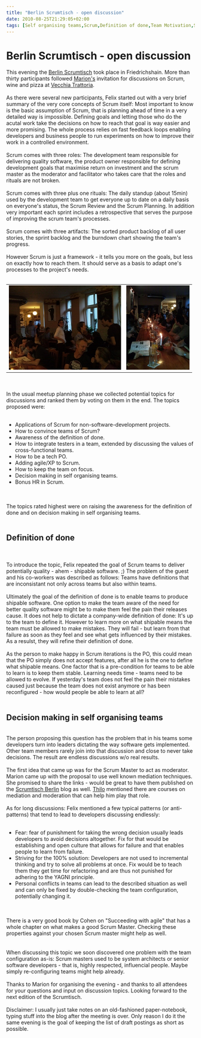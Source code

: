 ```yaml
---
title: "Berlin Scrumtisch - open discussion"
date: 2010-08-25T21:29:05+02:00
tags: [Self organising teams,Scrum,Definition of done,Team Motivation,Software Foundation,Decision making,]
---
```


# Berlin Scrumtisch - open discussion


This evening the <a href="http://scrumtisch.net">Berlin Scrumtisch</a> took place in Friedrichshain. More than thirty 
participants followed <a href="https://www.xing.com/profile/Marion_Eickmann">Marion's</a> invitation for discussions on 
Scrum, wine and pizza at <a href="http://www.qype.co.uk/place/748661-La-Vecchia-Trattoria-Berlin">Vecchia 
Trattoria</a>.<br><br>As there were several new participants, Felix started out with a very brief summary of the very 
core concepts of Scrum itself: Most important to know is the basic assumption of Scrum, that is planning ahead of time 
in a very detailed way is impossible. Defining goals and letting those who do the acutal work take the decisions on how 
to reach that goal is way easier and more promising. The whole process relies on fast feedback loops enabling 
developers and business people to run experiments on how to improve their work in a controlled 
environment.<br><br>Scrum comes with three roles: The development team responsible for delivering quality software, the 
product owner responsible for defining development goals that maximise return on investment and the scrum master as the 
moderator and facilitator who takes care that the roles and rituals are not broken.<br><br>Scrum comes with three plus 
one rituals: The daily standup (about 15min) used by the development team to get everyone up to date on a daily basis 
on everyone's status, the Scrum Review and the Scrum Planning. In addition very important each sprint includes a 
retrospective that serves the purpose of improving the scrum team's processes.<br><br>Scrum comes with three artifacts: 
The sorted product backlog of all user stories, the sprint backlog and the burndown chart showing the team's 
progress.<br><br>However Scrum is just a framework - it tells you more on the goals, but less on exactly how to reach 
them. It should serve as a basis to adapt one's processes to the project's needs.<br><br><table><tr><td><img 
src="/scrum_08_10_1.jpg"/></td><td><img 
src="/scrum_08_10_2.jpg"/></td></tr></table><br><br>In the usual meetup planning 
phase we collected potential topics for discussions and ranked them by voting on them in the end. The topics proposed 
were:<br><ul><br><li>Applications of Scrum for non-software-development projects.<br><li>How to convince teams of 
Scrum?<br><li>Awareness of the definition of done.<br><li>How to integrate testers in a team, extended by discussing 
the values of cross-functional teams.<br><li>How to be a tech PO.<br><li>Adding agile/XP to Scrum.<br><li>How to keep 
the team on focus.<br><li>Decision making in self organising teams.<br><li>Bonus HR in Scrum.<br></ul><br><br>The 
topics rated highest were on raising the awareness for the definition of done and on decision making in self organising 
teams.<br><br><h2>Definition of done</h2><br><br>To introduce the topic, Felix repeated the goal of Scrum teams to 
deliver potentially quality - ahem - shipable software. ;) The problem of the guest and his co-workers was described as 
follows: Teams have definitions that are inconsistant not only across teams but also within teams.<br><br>Ultimately 
the goal of the definition of done is to enable teams to produce shipable software. One option to make the team aware 
of the need for better quality software might be to make them feel the pain their releases cause. It does not help to 
dictate a company-wide definition of done: It's up to the team to define it. However to learn more on what shipable 
means the team must be allowed to make mistakes. They will fail - but learn from that failure as soon as they feel and 
see what gets influenced by their mistakes. As a resulst, they will refine their definition of done.<br><br>As the 
person to make happy in Scrum iterations is the PO, this could mean that the PO simply does not accept features, after 
all he is the one to define what shipable means. One factor that is a pre-condition for teams to be able to learn is to 
keep them stable. Learning needs time - teams need to be allowed to evolve. If yesterday's team does not feel the pain 
their mistakes caused just because the team does not exist anymore or has been reconfigured - how would people be able 
to learn at all?<br><br><h2>Decision making in self organising teams</h2><br>The person proposing this question has the 
problem that in his teams some developers turn into leaders dictating the way software gets implemented. Other team 
members rarely join into that discussion and close to never take decisions. The result are endless discussions w/o real 
results.<br><br>The first idea that came up was for the Scrum Master to act as moderator. Marion came up with the 
proposal to use well known mediation techniques. She promised to share the links - would be great to have them 
published on the <a href="http://scrumtisch.net">Scrumtisch Berlin</a> blog as well. <a 
href="http://thilo-fromm.de">Thilo</a> mentioned there are courses on mediation and moderation that can help him play 
that role. <br><br>As for long discussions: Felix mentioned a few typical patterns (or anti-patterns) that tend to lead 
to developers discussing endlessly:<br><ul><br><li>Fear: fear of punishment for taking the wrong decision usually leads 
developers to avoid decisions altogether. Fix for that would be establishing and open culture that allows for failure 
and that enables people to learn from failure.<br><li>Striving for the 100% solution: Developers are not used to 
incremental thinking and try to solve all problems at once. Fix would be to teach them they get time for refactoring 
and are thus not punished for adhering to the YAGNI principle.<br><li>Personal conflicts in teams can lead to the 
described situation as well and can only be fixed by double-checking the team configuration, potentially changing 
it.<br></ul><br><br>There is a very good book by Cohen on "Succeeding with agile" that has a whole chapter on what 
makes a good Scrum Master. Checking these properties against your chosen Scrum master might help as well.<br><br> 
<br>When discussing this topic we soon discovered one problem with the team configuration as-is: Scrum masters used to 
be system architects or senior software developers - that is, highly respected, influencial people. Maybe simply 
re-configuring teams might help already.  <br><br>Thanks to Marion for organising the evening - and thanks to all 
attendees for your questions and input on discussion topics. Looking forward to the next edition of the 
Scrumtisch.<br><br>Disclaimer: I usually just take notes on an old-fashioned paper-notebook, typing stuff into the blog 
after the meeting is over. Only reason I do it the same evening is the goal of keeping the list of draft postings as 
short as possible.
